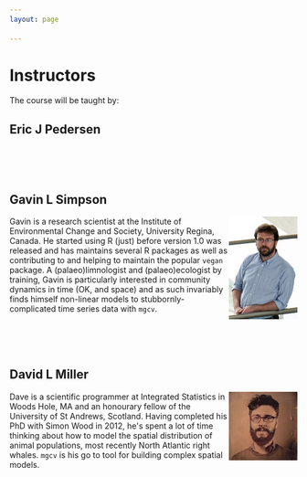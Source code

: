 ```yaml
---
layout: page

---
```


# Instructors

The course will be taught by:

## Eric J Pedersen


<br/>
<br/>
<br/>

## Gavin L Simpson

<img src="images/gavin-simpson.jpg" align="right">Gavin is a research scientist at the Institute of Environmental Change and Society, University Regina, Canada. He started using R (just) before version 1.0 was released and has maintains several R packages as well as contributing to and helping to maintain the popular `vegan` package. A (palaeo)limnologist and (palaeo)ecologist by training, Gavin is particularly interested in community dynamics in time (OK, and space) and as such invariably finds himself non-linear models to stubbornly-complicated time series data with `mgcv`.

<br/>
<br/>
<br/>

## David L Miller

<img src="images/dlm.jpg" align="right">Dave is a scientific programmer at Integrated Statistics in Woods Hole, MA and an honourary fellow of the University of St Andrews, Scotland. Having completed his PhD with Simon Wood in 2012, he's spent a lot of time thinking about how to model the spatial distribution of animal populations, most recently North Atlantic right whales. `mgcv` is his go to tool for building complex spatial models.


<br/>
<br/>
<br/>

